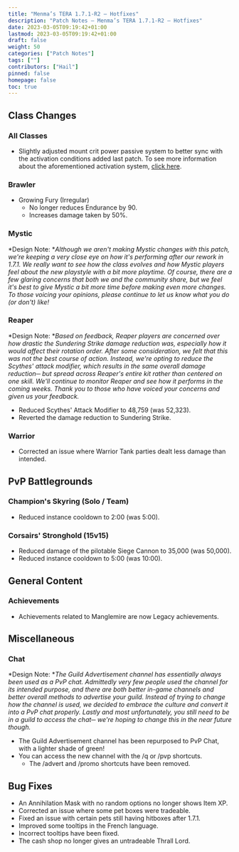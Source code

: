 ```yaml
---
title: "Menma’s TERA 1.7.1-R2 – Hotfixes"
description: "Patch Notes – Menma’s TERA 1.7.1-R2 – Hotfixes"
date: 2023-03-05T09:19:42+01:00
lastmod: 2023-03-05T09:19:42+01:00
draft: false
weight: 50
categories: ["Patch Notes"]
tags: [""]
contributors: ["Hail"]
pinned: false
homepage: false
toc: true
---
```


Class Changes
-------------

### All Classes

-   Slightly adjusted mount crit power passive system to better sync with the activation conditions added last patch. To see more information about the aforementioned activation system, [click here](https://menmastera.com/patch-notes-menmas-tera-1-7-1-pve-adjustments/#Class_Changes).

### Brawler

-   Growing Fury (Irregular)
    -   No longer reduces Endurance by 90.
    -   Increases damage taken by 50%.

### Mystic

*Design Note: **Although we aren't making Mystic changes with this patch, we're keeping a very close eye on how it's performing after our rework in 1.7.1. We really want to see how the class evolves and how Mystic players feel about the new playstyle with a bit more playtime. Of course, there are a few glaring concerns that both we and the community share, but we feel it's best to give Mystic a bit more time before making even more changes. To those voicing your opinions, please continue to let us know what you do (or don't) like!*

### Reaper

*Design Note: **Based on feedback, Reaper players are concerned over how drastic the Sundering Strike damage reduction was, especially how it would affect their rotation order. After some consideration, we felt that this was not the best course of action. Instead, we're opting to reduce the Scythes' attack modifier, which results in the same overall damage reduction─ but spread across Reaper's entire kit rather than centered on one skill. We'll continue to monitor Reaper and see how it performs in the coming weeks. Thank you to those who have voiced your concerns and given us your feedback.*

-   Reduced Scythes' Attack Modifier to 48,759 (was 52,323).
-   Reverted the damage reduction to Sundering Strike.

### Warrior

-   Corrected an issue where Warrior Tank parties dealt less damage than intended.

PvP Battlegrounds
-----------------

### Champion's Skyring (Solo / Team)

-   Reduced instance cooldown to 2:00 (was 5:00).

### Corsairs' Stronghold (15v15)

-   Reduced damage of the pilotable Siege Cannon to 35,000 (was 50,000).
-   Reduced instance cooldown to 5:00 (was 10:00).

General Content
---------------

### Achievements

-   Achievements related to Manglemire are now Legacy achievements.

Miscellaneous
-------------

### Chat

*Design Note: **The Guild Advertisement channel has essentially always been used as a PvP chat. Admittedly very few people used the channel for its intended purpose, and there are both better in-game channels and better overall methods to advertise your guild. Instead of trying to change how the channel is used, we decided to embrace the culture and convert it into a PvP chat properly. Lastly and most unfortunately, you still need to be in a guild to access the chat─ we're hoping to change this in the near future though.*

-   The Guild Advertisement channel has been repurposed to PvP Chat, with a lighter shade of green!
-   You can access the new channel with the /q or /pvp shortcuts.
    -   The /advert and /promo shortcuts have been removed.

Bug Fixes
---------

-   An Annihilation Mask with no random options no longer shows Item XP.
-   Corrected an issue where some pet boxes were tradeable.
-   Fixed an issue with certain pets still having hitboxes after 1.7.1.
-   Improved some tooltips in the French language.
-   Incorrect tooltips have been fixed.
-   The cash shop no longer gives an untradeable Thrall Lord.